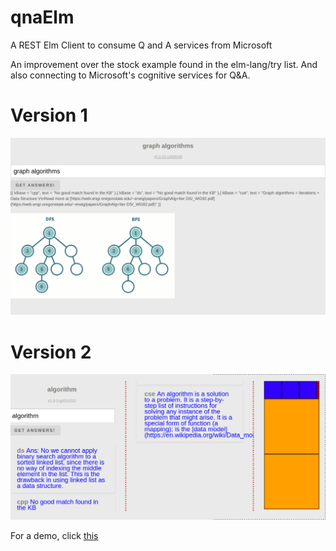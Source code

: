 # qnaElm
A REST Elm Client to consume Q and A services from Microsoft 

An improvement over the stock example found in the elm-lang/try list. 
And also connecting to Microsoft's cognitive services for Q&A. 

# Version 1
![version1](https://github.com/kgashok/qnaElm/blob/master/img/qnaService.png)

# Version 2
![version2](https://github.com/kgashok/qnaElm/blob/master/img/version2.png)

For a demo, click [this](https://preview.c9users.io/kgashok/qnamicro/index.html?_c9_id=livepreview1&_c9_host=https://ide.c9.io)




